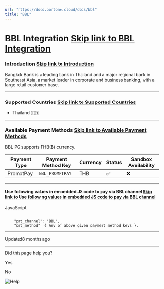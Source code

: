 ```yaml
---
url: "https://docs.portone.cloud/docs/bbl"
title: "BBL"
---
```


# BBL Integration   [Skip link to BBL Integration](https://docs.portone.cloud/docs/bbl\#bbl-integration)

### Introduction   [Skip link to Introduction](https://docs.portone.cloud/docs/bbl\#introduction)

Bangkok Bank is a leading bank in Thailand and a major regional bank in Southeast Asia, a market leader in corporate and business banking, with a large retail customer base.

* * *

### Supported Countries   [Skip link to Supported Countries](https://docs.portone.cloud/docs/bbl\#supported-countries)

- Thailand 🇹🇭

* * *

### Available Payment Methods   [Skip link to Available Payment Methods](https://docs.portone.cloud/docs/bbl\#available-payment-methods)

BBL PG supports THB(฿) currency.

| Payment Type | Payment Method Key | Currency | Status | Sandbox Availability |
| --- | --- | --- | --- | --- |
| PromptPay | `BBL_PROMPTPAY` | THB | ✅ | ❌ |

* * *

#### Use following values in embedded JS code to pay via BBL channel   [Skip link to Use following values in embedded JS code to pay via BBL channel](https://docs.portone.cloud/docs/bbl\#use-following-values-in-embedded-js-code-to-pay-via-bbl-channel)

JavaScript

```rdmd-code lang-javascript theme-light

    "pmt_channel": "BBL",
    "pmt_method": { Any of above given payment method keys },

```

* * *

Updated8 months ago

* * *

Did this page help you?

Yes

No

![Help](https://cdn.jsdelivr.net/gh/iamport-intl/portone-devx-chatbot-widget@production/public/chat-intro1.svg)
